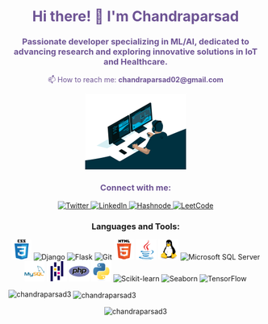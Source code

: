 <!-- Header Section -->
<h1 align="center" style="color: #6e5494;">Hi there! 👋 I'm Chandraparsad</h1>
<h3 align="center" style="color: #6e5494;">Passionate developer specializing in ML/AI, dedicated to advancing research and exploring innovative solutions in IoT and Healthcare.</h3>

<!-- Contact Section -->
<p align="center" style="color: #6e5494;">
  📫 How to reach me: <strong>chandraparsad02@gmail.com</strong>
</p>

<!-- Image Section -->
<p align="center">
  <img src="programmer.gif" alt="Programming GIF" width="200"/>
</p>

<!-- Social Media Links Section -->
<h3 align="center" style="color: #6e5494;">Connect with me:</h3>
<p align="center">
  <a href="https://twitter.com/@chandraparsad03" target="_blank">
    <img src="https://raw.githubusercontent.com/rahuldkjain/github-profile-readme-generator/master/src/images/icons/Social/twitter.svg" alt="Twitter" height="30" width="40" />
  </a>
  <a href="https://linkedin.com/in/chandra-parsad-691124293" target="_blank">
    <img src="https://raw.githubusercontent.com/rahuldkjain/github-profile-readme-generator/master/src/images/icons/Social/linked-in-alt.svg" alt="LinkedIn" height="30" width="40" />
  </a>
  <a href="https://hashnode.com/@chandraparsad" target="_blank">
    <img src="https://raw.githubusercontent.com/rahuldkjain/github-profile-readme-generator/master/src/images/icons/Social/hashnode.svg" alt="Hashnode" height="30" width="40" />
  </a>
  <a href="https://www.leetcode.com/chandraparsad" target="_blank">
    <img src="https://raw.githubusercontent.com/rahuldkjain/github-profile-readme-generator/master/src/images/icons/Social/leet-code.svg" alt="LeetCode" height="30" width="40" />
  </a>
</p>


<!-- Skills Section -->
<h3 align="center">Languages and Tools:</h3>
<p align="center">
  <!-- Programming Languages -->
  <img src="https://raw.githubusercontent.com/devicons/devicon/master/icons/css3/css3-original-wordmark.svg" alt="CSS3" width="40" height="40"/>
  <img src="https://cdn.worldvectorlogo.com/logos/django.svg" alt="Django" width="40" height="40"/>
  <img src="https://www.vectorlogo.zone/logos/pocoo_flask/pocoo_flask-icon.svg" alt="Flask" width="40" height="40"/>
  <img src="https://www.vectorlogo.zone/logos/git-scm/git-scm-icon.svg" alt="Git" width="40" height="40"/>
  <img src="https://raw.githubusercontent.com/devicons/devicon/master/icons/html5/html5-original-wordmark.svg" alt="HTML5" width="40" height="40"/>
  <img src="https://raw.githubusercontent.com/devicons/devicon/master/icons/java/java-original.svg" alt="Java" width="40" height="40"/>
  <img src="https://raw.githubusercontent.com/devicons/devicon/master/icons/linux/linux-original.svg" alt="Linux" width="40" height="40"/>
  <img src="https://www.svgrepo.com/show/303229/microsoft-sql-server-logo.svg" alt="Microsoft SQL Server" width="40" height="40"/>
  <img src="https://raw.githubusercontent.com/devicons/devicon/master/icons/mysql/mysql-original-wordmark.svg" alt="MySQL" width="40" height="40"/>
  <img src="https://raw.githubusercontent.com/devicons/devicon/2ae2a900d2f041da66e950e4d48052658d850630/icons/pandas/pandas-original.svg" alt="Pandas" width="40" height="40"/>
  <img src="https://raw.githubusercontent.com/devicons/devicon/master/icons/php/php-original.svg" alt="PHP" width="40" height="40"/>
  <img src="https://raw.githubusercontent.com/devicons/devicon/master/icons/python/python-original.svg" alt="Python" width="40" height="40"/>
  <img src="https://upload.wikimedia.org/wikipedia/commons/0/05/Scikit_learn_logo_small.svg" alt="Scikit-learn" width="40" height="40"/>
  <img src="https://seaborn.pydata.org/_images/logo-mark-lightbg.svg" alt="Seaborn" width="40" height="40"/>
  <img src="https://www.vectorlogo.zone/logos/tensorflow/tensorflow-icon.svg" alt="TensorFlow" width="40" height="40"/>
</p>

<!-- GitHub Stats Section -->
<p align="center">
  <p><img align="left" src="https://github-readme-stats.vercel.app/api/top-langs?username=chandraparsad3&show_icons=true&locale=en&layout=compact" alt="chandraparsad3" /></p>
  <p>&nbsp;<img align="center" src="https://github-readme-stats.vercel.app/api?username=chandraparsad3&show_icons=true&locale=en" alt="chandraparsad3" /></p>
</p>

<p align="center"><img align="center" src="https://github-readme-streak-stats.herokuapp.com/?user=chandraparsad3&" alt="chandraparsad3" /></p>




